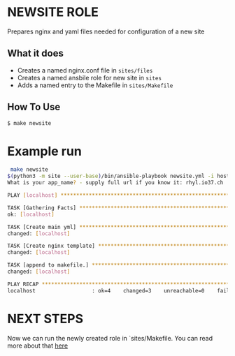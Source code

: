 # NEWSITE ROLE

Prepares nginx and yaml files needed for configuration of a new site

## What it does

- Creates a named nginx.conf file in `sites/files`
- Creates a named ansbile role for new site in `sites`
- Adds a named entry to the Makefile in `sites/Makefile`

## How To Use

```bash
$ make newsite
```

# Example run

```bash
 make newsite
$(python3 -m site --user-base)/bin/ansible-playbook newsite.yml -i hosts
What is your app_name? - supply full url if you know it: rhyl.io37.ch

PLAY [localhost] **********************************************************************************************************************

TASK [Gathering Facts] ****************************************************************************************************************
ok: [localhost]

TASK [Create main yml] ****************************************************************************************************************
changed: [localhost]

TASK [Create nginx template] **********************************************************************************************************
changed: [localhost]

TASK [append to makefile.] ************************************************************************************************************
changed: [localhost]

PLAY RECAP ****************************************************************************************************************************
localhost                  : ok=4    changed=3    unreachable=0    failed=0    skipped=0    rescued=0    ignored=0
```

# NEXT STEPS

Now we can run the newly created role in `sites/Makefile. You can read more about that [here](/sites/README.md)
